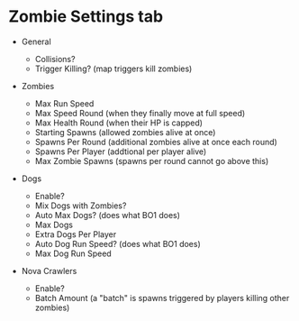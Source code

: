 # Zombie Settings tab
   * General 
       * Collisions?
       * Trigger Killing? (map triggers kill zombies)
          
   * Zombies
       * Max Run Speed
       * Max Speed Round (when they finally move at full speed)
       * Max Health Round (when their HP is capped)
       * Starting Spawns (allowed zombies alive at once)
       * Spawns Per Round (additional zombies alive at once each round)
       * Spawns Per Player (addtional per player alive)
       * Max Zombie Spawns (spawns per round cannot go above this)
            
   * Dogs
       * Enable?
       * Mix Dogs with Zombies?
       * Auto Max Dogs? (does what BO1 does)
       * Max Dogs 
       * Extra Dogs Per Player
       * Auto Dog Run Speed? (does what BO1 does)
       * Max Dog Run Speed
         
   * Nova Crawlers
       * Enable?
       * Batch Amount (a "batch" is spawns triggered by players killing other zombies)

